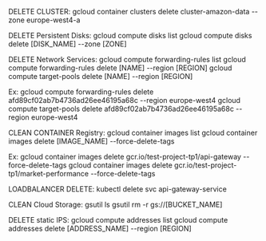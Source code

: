 DELETE CLUSTER:
gcloud container clusters delete cluster-amazon-data --zone europe-west4-a

DELETE Persistent Disks:
gcloud compute disks list
gcloud compute disks delete [DISK_NAME] --zone [ZONE]

DELETE Network Services:
gcloud compute forwarding-rules list
gcloud compute forwarding-rules delete [NAME] --region [REGION]
gcloud compute target-pools delete [NAME] --region [REGION]

Ex:
gcloud compute forwarding-rules delete afd89cf02ab7b4736ad26ee46195a68c --region europe-west4
gcloud compute target-pools delete afd89cf02ab7b4736ad26ee46195a68c --region europe-west4

CLEAN CONTAINER Registry:
gcloud container images list
gcloud container images delete [IMAGE_NAME] --force-delete-tags

Ex:
gcloud container images delete gcr.io/test-project-tp1/api-gateway --force-delete-tags
gcloud container images delete gcr.io/test-project-tp1/market-performance --force-delete-tags


LOADBALANCER DELETE:
kubectl delete svc api-gateway-service

CLEAN Cloud Storage:
gsutil ls
gsutil rm -r gs://[BUCKET_NAME]

DELETE static IPS:
gcloud compute addresses list
gcloud compute addresses delete [ADDRESS_NAME] --region [REGION]
